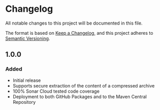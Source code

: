 # Changelog

All notable changes to this project will be documented in this file.

The format is based on [Keep a Changelog](https://keepachangelog.com/en/1.0.0/),
and this project adheres to [Semantic Versioning](https://semver.org/spec/v2.0.0.html).

## 1.0.0

### Added

- Initial release
- Supports secure extraction of the content of a compressed archive
- 100% Sonar Cloud tested code coverage
- Deployment to both GitHub Packages and to the Maven Central Repository
  
